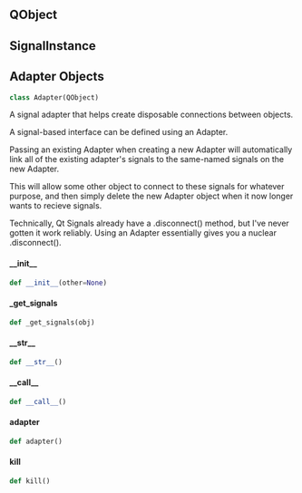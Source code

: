 <a id="utils.adapter.QObject"></a>

## QObject

<a id="utils.adapter.SignalInstance"></a>

## SignalInstance

<a id="utils.adapter.Adapter"></a>

## Adapter Objects

```python
class Adapter(QObject)
```

A signal adapter that helps create disposable connections between objects.

A signal-based interface can be defined using an Adapter.

Passing an existing Adapter when creating a new Adapter will automatically link all of
the existing adapter's signals to the same-named signals on the new Adapter.

This will allow some other object to connect to these signals for whatever purpose, and
then simply delete the new Adapter object when it now longer wants to recieve signals.

Technically, Qt Signals already have a .disconnect() method, but I've never gotten it work
reliably. Using an Adapter essentially gives you a nuclear .disconnect().

<a id="utils.adapter.Adapter.__init__"></a>

#### \_\_init\_\_

```python
def __init__(other=None)
```

<a id="utils.adapter.Adapter._get_signals"></a>

#### \_get\_signals

```python
def _get_signals(obj)
```

<a id="utils.adapter.Adapter.__str__"></a>

#### \_\_str\_\_

```python
def __str__()
```

<a id="utils.adapter.Adapter.__call__"></a>

#### \_\_call\_\_

```python
def __call__()
```

<a id="utils.adapter.Adapter.adapter"></a>

#### adapter

```python
def adapter()
```

<a id="utils.adapter.Adapter.kill"></a>

#### kill

```python
def kill()
```

